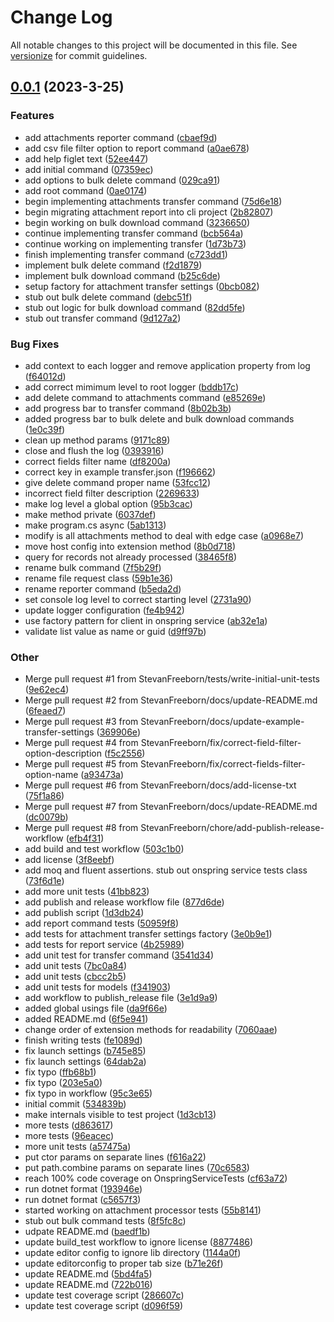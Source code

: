 # Change Log

All notable changes to this project will be documented in this file. See [versionize](https://github.com/versionize/versionize) for commit guidelines.

<a name="0.0.1"></a>
## [0.0.1](https://www.github.com/StevanFreeborn/OnspringCLI/releases/tag/v0.0.1) (2023-3-25)

### Features

* add attachments reporter command ([cbaef9d](https://www.github.com/StevanFreeborn/OnspringCLI/commit/cbaef9d71cb866a653f36c44c2f160d8f3411e07))
* add csv file filter option to report command ([a0ae678](https://www.github.com/StevanFreeborn/OnspringCLI/commit/a0ae678e6cc638d8ddbabeb875e99a60adc46d1d))
* add help figlet text ([52ee447](https://www.github.com/StevanFreeborn/OnspringCLI/commit/52ee447580de4388d746594dd83dc93a8db06e51))
* add initial command ([07359ec](https://www.github.com/StevanFreeborn/OnspringCLI/commit/07359ec6e220a58da52673544f49779cd92e11fa))
* add options to bulk delete command ([029ca91](https://www.github.com/StevanFreeborn/OnspringCLI/commit/029ca914f4d5522dcddc8fc39b1271d31238a3ff))
* add root command ([0ae0174](https://www.github.com/StevanFreeborn/OnspringCLI/commit/0ae0174e2c571df9a3235d7ab3cdd878d336e39b))
* begin implementing attachments transfer command ([75d6e18](https://www.github.com/StevanFreeborn/OnspringCLI/commit/75d6e18f48546aaba021c3e49bd6945dcf7e1ce2))
* begin migrating attachment report into cli project ([2b82807](https://www.github.com/StevanFreeborn/OnspringCLI/commit/2b828077f245281f6faa8d570fbe7931d3af40fd))
* begin working on bulk download command ([3236650](https://www.github.com/StevanFreeborn/OnspringCLI/commit/3236650e78a920ba8743a641eb17b02f7dd8cc7f))
* continue implementing transfer command ([bcb564a](https://www.github.com/StevanFreeborn/OnspringCLI/commit/bcb564a8c2d7290428ae633c0c5253678795c389))
* continue working on implementing transfer ([1d73b73](https://www.github.com/StevanFreeborn/OnspringCLI/commit/1d73b737de9a82e1de30429f9f183e6bd59c1539))
* finish implementing transfer command ([c723dd1](https://www.github.com/StevanFreeborn/OnspringCLI/commit/c723dd1f3fb8cdc087f80ca1a1e154c3f58503d2))
* implement bulk delete command ([f2d1879](https://www.github.com/StevanFreeborn/OnspringCLI/commit/f2d1879d6deee7fb53e8af8685ff269c9dcbb270))
* implement bulk download command ([b25c6de](https://www.github.com/StevanFreeborn/OnspringCLI/commit/b25c6defdce4e2da5bb3de5f7628945a11759c77))
* setup factory for attachment transfer settings ([0bcb082](https://www.github.com/StevanFreeborn/OnspringCLI/commit/0bcb082faca9f6d9111fa2eb7ff1962982745604))
* stub out bulk delete command ([debc51f](https://www.github.com/StevanFreeborn/OnspringCLI/commit/debc51fbf60746b018ae61d2061df46794e462fc))
* stub out logic for bulk download command ([82dd5fe](https://www.github.com/StevanFreeborn/OnspringCLI/commit/82dd5fe60e3ef8923bbaa9e3e9db799cb4752cdc))
* stub out transfer command ([9d127a2](https://www.github.com/StevanFreeborn/OnspringCLI/commit/9d127a2a4eb336fbbdecc64a6565f0f07fde4272))

### Bug Fixes

* add context to each logger and remove application property from log ([f64012d](https://www.github.com/StevanFreeborn/OnspringCLI/commit/f64012dcb06fc020175055605b9ec1a1897b5066))
* add correct mimimum level to root logger ([bddb17c](https://www.github.com/StevanFreeborn/OnspringCLI/commit/bddb17c5d363e80afc72e4444c0b70b18676a43d))
* add delete command to attachments command ([e85269e](https://www.github.com/StevanFreeborn/OnspringCLI/commit/e85269e7b53d430309a47d9922ee2f55e46016b4))
* add progress bar to transfer command ([8b02b3b](https://www.github.com/StevanFreeborn/OnspringCLI/commit/8b02b3b7e69a0f509f18cfdefdc0ef1d29ae1dc2))
* added progress bar to bulk delete and bulk download commands ([1e0c39f](https://www.github.com/StevanFreeborn/OnspringCLI/commit/1e0c39f1e905bea8d02d701088d7825763bdfc51))
* clean up method params ([9171c89](https://www.github.com/StevanFreeborn/OnspringCLI/commit/9171c89e6ddbcf059e7435b839421de6ae9a8567))
* close and flush the log ([0393916](https://www.github.com/StevanFreeborn/OnspringCLI/commit/0393916b1905ce32dc33224346574dc16e1454a4))
* correct fields filter name ([df8200a](https://www.github.com/StevanFreeborn/OnspringCLI/commit/df8200a97a96cbe8a648a823a66bf3b6ab43024e))
* correct key in example transfer.json ([f196662](https://www.github.com/StevanFreeborn/OnspringCLI/commit/f196662532f3a2b5bec00d3a45bdadab3cbcfe13))
* give delete command proper name ([53fcc12](https://www.github.com/StevanFreeborn/OnspringCLI/commit/53fcc12d9af550c42fe362156899faee8c8d643a))
* incorrect field filter description ([2269633](https://www.github.com/StevanFreeborn/OnspringCLI/commit/2269633b90c3fd719ce69f3c828ae8d98fcb350a))
* make log level a global option ([95b3cac](https://www.github.com/StevanFreeborn/OnspringCLI/commit/95b3caca8a3b3b41c2b16efaca1c4542bab6a3be))
* make method private ([6037def](https://www.github.com/StevanFreeborn/OnspringCLI/commit/6037def3d59a662827aba4ba917fe076d38ddf50))
* make program.cs async ([5ab1313](https://www.github.com/StevanFreeborn/OnspringCLI/commit/5ab131350062172976557e94462b52f3672855a3))
* modify is all attachments method to deal with edge case ([a0968e7](https://www.github.com/StevanFreeborn/OnspringCLI/commit/a0968e767d14159758d608fe31abdb8c1b09e3e4))
* move host config into extension method ([8b0d718](https://www.github.com/StevanFreeborn/OnspringCLI/commit/8b0d7185274c7945a4e2c43cc3af0cf69a914b0b))
* query for records not already processed ([38465f8](https://www.github.com/StevanFreeborn/OnspringCLI/commit/38465f851058019071a404b881625eeeebef617a))
* rename bulk command ([7f5b29f](https://www.github.com/StevanFreeborn/OnspringCLI/commit/7f5b29f12f2491fdf16780a606a167ecc65ac171))
* rename file request class ([59b1e36](https://www.github.com/StevanFreeborn/OnspringCLI/commit/59b1e367500d5b74aff66f0a7c13274f4a7644d9))
* rename reporter command ([b5eda2d](https://www.github.com/StevanFreeborn/OnspringCLI/commit/b5eda2d8c2c952fae7c628d0ce2b7cbbbd86aeeb))
* set console log level to correct starting level ([2731a90](https://www.github.com/StevanFreeborn/OnspringCLI/commit/2731a900bdc3e43dd46274467141948b09af65fd))
* update logger configuration ([fe4b942](https://www.github.com/StevanFreeborn/OnspringCLI/commit/fe4b942d7297732ad862edbdc7b8f629c8207c7f))
* use factory pattern for client in onspring service ([ab32e1a](https://www.github.com/StevanFreeborn/OnspringCLI/commit/ab32e1a5a00ffe959ab4fad4baf9211c6dd0547a))
* validate list value as name or guid ([d9ff97b](https://www.github.com/StevanFreeborn/OnspringCLI/commit/d9ff97bae6f0b6f3a5bea0ae3182d0cc6f163d6a))

### Other

* Merge pull request #1 from StevanFreeborn/tests/write-initial-unit-tests ([9e62ec4](https://www.github.com/StevanFreeborn/OnspringCLI/commit/9e62ec4f22119fa9593f874cbdb85fb0e1ffd69e))
* Merge pull request #2 from StevanFreeborn/docs/update-README.md ([6feaed7](https://www.github.com/StevanFreeborn/OnspringCLI/commit/6feaed7f348514c72699c0c2b43591c3ceb54886))
* Merge pull request #3 from StevanFreeborn/docs/update-example-transfer-settings ([369906e](https://www.github.com/StevanFreeborn/OnspringCLI/commit/369906e01b7addf8dee2bd04d0d4baf903b5e816))
* Merge pull request #4 from StevanFreeborn/fix/correct-field-filter-option-description ([f5c2556](https://www.github.com/StevanFreeborn/OnspringCLI/commit/f5c25561f5739c727bfc2e52af7b6b714214e146))
* Merge pull request #5 from StevanFreeborn/fix/correct-fields-filter-option-name ([a93473a](https://www.github.com/StevanFreeborn/OnspringCLI/commit/a93473a2cc1398859fcd4f2d52a8b6c50d2e3f97))
* Merge pull request #6 from StevanFreeborn/docs/add-license-txt ([75f1a86](https://www.github.com/StevanFreeborn/OnspringCLI/commit/75f1a86eb7ab0be1671550d91761bcf27d18c74a))
* Merge pull request #7 from StevanFreeborn/docs/update-README.md ([dc0079b](https://www.github.com/StevanFreeborn/OnspringCLI/commit/dc0079b86b8d94362af4d2df0fa8208bab5ec330))
* Merge pull request #8 from StevanFreeborn/chore/add-publish-release-workflow ([efb4f31](https://www.github.com/StevanFreeborn/OnspringCLI/commit/efb4f31e283f130d04fef56822df3df46b142ba5))
* add build and test workflow ([503c1b0](https://www.github.com/StevanFreeborn/OnspringCLI/commit/503c1b04fdffa46f370c730d4d269dc66ff0bc39))
* add license ([3f8eebf](https://www.github.com/StevanFreeborn/OnspringCLI/commit/3f8eebfe4e9f4417d09137cb52dd8cb94a37566c))
* add moq and fluent assertions. stub out onspring service tests class ([73f6d1e](https://www.github.com/StevanFreeborn/OnspringCLI/commit/73f6d1ee45ba3f727fc3bb56cb9ce34a4110568e))
* add more unit tests ([41bb823](https://www.github.com/StevanFreeborn/OnspringCLI/commit/41bb82324fb7cbd84730e826c51c285c63e6dd4a))
* add publish and release workflow file ([877d6de](https://www.github.com/StevanFreeborn/OnspringCLI/commit/877d6de5f53709803f17ca784115f5bea553994b))
* add publish script ([1d3db24](https://www.github.com/StevanFreeborn/OnspringCLI/commit/1d3db24a8e9a1a7733ecf2fd6f4a1e6db61884e5))
* add report command tests ([50959f8](https://www.github.com/StevanFreeborn/OnspringCLI/commit/50959f854beb295298713c35a78c551c92e7f149))
* add tests for attachment transfer settings factory ([3e0b9e1](https://www.github.com/StevanFreeborn/OnspringCLI/commit/3e0b9e1cdc43c2f7b9cc93833444eb634fa2b17e))
* add tests for report service ([4b25989](https://www.github.com/StevanFreeborn/OnspringCLI/commit/4b2598931091c57abd54af2dfaa2da1601b67d5c))
* add unit test for transfer command ([3541d34](https://www.github.com/StevanFreeborn/OnspringCLI/commit/3541d34dcea0bf62bcb153b755c7744c906703d4))
* add unit tests ([7bc0a84](https://www.github.com/StevanFreeborn/OnspringCLI/commit/7bc0a845699da85a7f504a69a71c850bb6af16c7))
* add unit tests ([cbcc2b5](https://www.github.com/StevanFreeborn/OnspringCLI/commit/cbcc2b5821381fd6bb64379bc074eea917e517ad))
* add unit tests for models ([f341903](https://www.github.com/StevanFreeborn/OnspringCLI/commit/f34190313842cc9caa4ad1413d3145e3d1ca89f5))
* add workflow to publish_release file ([3e1d9a9](https://www.github.com/StevanFreeborn/OnspringCLI/commit/3e1d9a9a35a940d1c4065c500d3e6b011841d6a6))
* added global usings file ([da9f66e](https://www.github.com/StevanFreeborn/OnspringCLI/commit/da9f66e4d0443f007dca66bd7d7acd2a2d2547f2))
* added README.md ([6f5e941](https://www.github.com/StevanFreeborn/OnspringCLI/commit/6f5e941e3d3f035baa03923a73f2d3c3e856ad79))
* change order of extension methods for readability ([7060aae](https://www.github.com/StevanFreeborn/OnspringCLI/commit/7060aaeaf955f9493303da8f52638f654717c165))
* finish writing tests ([fe1089d](https://www.github.com/StevanFreeborn/OnspringCLI/commit/fe1089ddc25bd6b470a2d99f054c94b5061225d8))
* fix launch settings ([b745e85](https://www.github.com/StevanFreeborn/OnspringCLI/commit/b745e85bf49f6f90e5b3d3bbf36229b9a6e9aa6e))
* fix launch settings ([64dab2a](https://www.github.com/StevanFreeborn/OnspringCLI/commit/64dab2aeed6a17feab8a855618519e5f728eed1a))
* fix typo ([ffb68b1](https://www.github.com/StevanFreeborn/OnspringCLI/commit/ffb68b1de89afaea37ad2a08546341c3ec0262ec))
* fix typo ([203e5a0](https://www.github.com/StevanFreeborn/OnspringCLI/commit/203e5a0bd9c7294c90c657c88c37f8f67683e164))
* fix typo in workflow ([95c3e65](https://www.github.com/StevanFreeborn/OnspringCLI/commit/95c3e655d5b3554b62ae1f45b94d118b7052fb21))
* initial commit ([534839b](https://www.github.com/StevanFreeborn/OnspringCLI/commit/534839bb5505caa5235619cb0871e6d5a2ac83aa))
* make internals visible to test project ([1d3cb13](https://www.github.com/StevanFreeborn/OnspringCLI/commit/1d3cb139f309d0c8ea324176dd956a04a3f5156a))
* more tests ([d863617](https://www.github.com/StevanFreeborn/OnspringCLI/commit/d863617a813b811fe4c7a0960d62fcdef75ec7b4))
* more tests ([96eacec](https://www.github.com/StevanFreeborn/OnspringCLI/commit/96eacec8da9f1a04c48f547dcec24c29b7dba47d))
* more unit tests ([a57475a](https://www.github.com/StevanFreeborn/OnspringCLI/commit/a57475ae81dc8d26b383410de1049be1dc2fb940))
* put ctor params on separate lines ([f616a22](https://www.github.com/StevanFreeborn/OnspringCLI/commit/f616a22c5478c1c07bf192c7d4016f8f1f35fb16))
* put path.combine params on separate lines ([70c6583](https://www.github.com/StevanFreeborn/OnspringCLI/commit/70c65836db5ac6ced911893df6daf0c722acacae))
* reach 100% code coverage on OnspringServiceTests ([cf63a72](https://www.github.com/StevanFreeborn/OnspringCLI/commit/cf63a72a0ec1e74a14b60b7f606ed05018c8ae91))
* run dotnet format ([193946e](https://www.github.com/StevanFreeborn/OnspringCLI/commit/193946ec0ebb323e8e6b87b79e3482272cc59ac4))
* run dotnet format ([c5657f3](https://www.github.com/StevanFreeborn/OnspringCLI/commit/c5657f32ebb819058d11eefd7c24d7cf404cc57d))
* started working on attachment processor tests ([55b8141](https://www.github.com/StevanFreeborn/OnspringCLI/commit/55b81410d2cc5b9844cc26902f07d6a2c46bdfa3))
* stub out bulk command tests ([8f5fc8c](https://www.github.com/StevanFreeborn/OnspringCLI/commit/8f5fc8c2a63dc4558e922d6dba61d0c35e1aa91e))
* udpate README.md ([baedf1b](https://www.github.com/StevanFreeborn/OnspringCLI/commit/baedf1b580725ca5d8a3b5aac09ae3dac0944a9f))
* update build_test workflow to ignore license ([8877486](https://www.github.com/StevanFreeborn/OnspringCLI/commit/8877486c413e2be9aed2a6110d9d2ed39d3ae922))
* update editor config to ignore lib directory ([1144a0f](https://www.github.com/StevanFreeborn/OnspringCLI/commit/1144a0fafa11ced85edd01443d4b7692657edc05))
* update editorconfig to proper tab size ([b71e26f](https://www.github.com/StevanFreeborn/OnspringCLI/commit/b71e26fc0c9b2960afa500902e68bd9bc491ffd0))
* update README.md ([5bd4fa5](https://www.github.com/StevanFreeborn/OnspringCLI/commit/5bd4fa592a0aaafbb9ab5fc007b235cf9b79e900))
* update README.md ([722b016](https://www.github.com/StevanFreeborn/OnspringCLI/commit/722b0168903dbb3c0aa9d8cb0a2cd1434f24e3f0))
* update test coverage script ([286607c](https://www.github.com/StevanFreeborn/OnspringCLI/commit/286607c9b02a750d205988c8e309e769b5cb81ef))
* update test coverage script ([d096f59](https://www.github.com/StevanFreeborn/OnspringCLI/commit/d096f59288e8a65105d760196dff992c925d8e6c))

